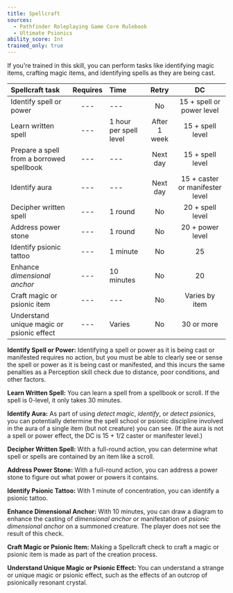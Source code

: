```yaml
---
title: Spellcraft
sources:
  - Pathfinder Roleplaying Game Core Rulebook
  - Ultimate Psionics
ability_score: Int
trained_only: true
---
```


If you're trained in this skill, you can perform tasks like identifying magic items, crafting magic items, and identifying spells as they are being cast.

| Spellcraft task                           | Requires | Time                   |    Retry     |               DC                |
|:------------------------------------------|:--------:|:-----------------------|:------------:|:-------------------------------:|
| Identify spell or power                   |   ---    | ---                    |      No      |    15 + spell or power level    |
| Learn written spell                       |   ---    | 1 hour per spell level | After 1 week |        15 + spell level         |
| Prepare a spell from a borrowed spellbook |   ---    | ---                    |   Next day   |        15 + spell level         |
| Identify aura                             |   ---    | ---                    |   Next day   | 15 + caster or manifester level |
| Decipher written spell                    |   ---    | 1 round                |      No      |        20 + spell level         |
| Address power stone                       |   ---    | 1 round                |      No      |        20 + power level         |
| Identify psionic tattoo                   |   ---    | 1 minute               |      No      |               25                |
| Enhance *dimensional anchor*              |   ---    | 10 minutes             |      No      |               20                |
| Craft magic or psionic item               |   ---    | ---                    |      No      |         Varies by item          |
| Understand unique magic or psionic effect |   ---    | Varies                 |      No      |           30 or more            |

**Identify Spell or Power:** Identifying a spell or power as it is being cast or manifested requires no action, but you must be able to clearly see or sense the spell or power as it is being cast or manifested, and this incurs the same penalties as a Perception skill check due to distance, poor conditions, and other factors.

**Learn Written Spell:** You can learn a spell from a spellbook or scroll. If the spell is 0-level, it only takes 30 minutes.

**Identify Aura:** As part of using *detect magic*, *identify*, or *detect psionics*, you can potentially determine the spell school or psionic discipline involved in the aura of a single item (but not creature) you can see. (If the aura is not a spell or power effect, the DC is 15 + 1/2 caster or manifester level.)

**Decipher Written Spell:** With a full-round action, you can determine what spell or spells are contained by an item like a scroll.

**Address Power Stone:** With a full-round action, you can address a power stone to figure out what power or powers it contains.

**Identify Psionic Tattoo:** With 1 minute of concentration, you can identify a psionic tattoo.

**Enhance Dimensional Anchor:** With 10 minutes, you can draw a diagram to enhance the casting of *dimensional anchor* or manifestation of *psionic dimensional anchor* on a summoned creature. The player does not see the result of this check.

**Craft Magic or Psionic Item:** Making a Spellcraft check to craft a magic or psionic item is made as part of the creation process.

**Understand Unique Magic or Psionic Effect:** You can understand a strange or unique magic or psionic effect, such as the effects of an outcrop of psionically resonant crystal.
